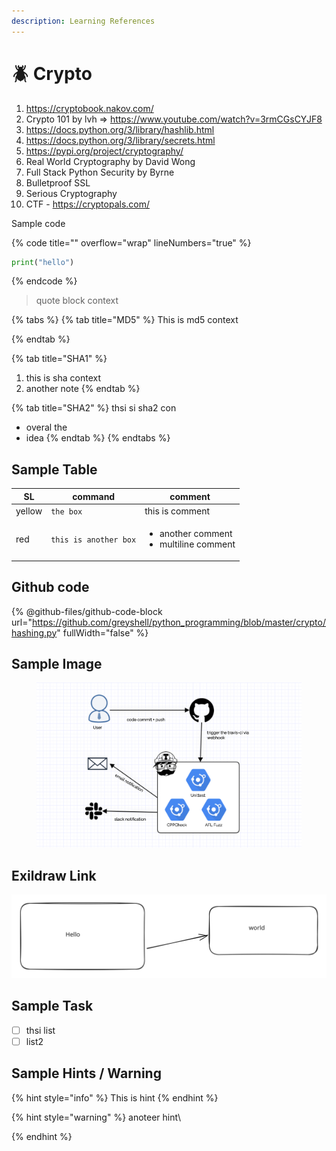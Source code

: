 ```yaml
---
description: Learning References
---
```


# 🪲 Crypto

1. https://cryptobook.nakov.com/
2. Crypto 101 by lvh => https://www.youtube.com/watch?v=3rmCGsCYJF8
3. https://docs.python.org/3/library/hashlib.html
4. https://docs.python.org/3/library/secrets.html
5. https://pypi.org/project/cryptography/
6. Real World Cryptography by David Wong
7. Full Stack Python Security by Byrne
8. Bulletproof SSL
9. Serious Cryptography
10. CTF - https://cryptopals.com/

Sample code

{% code title="" overflow="wrap" lineNumbers="true" %}
```python
print("hello")
```
{% endcode %}

> quote block context





{% tabs %}
{% tab title="MD5" %}
This is md5 context


{% endtab %}

{% tab title="SHA1" %}
1. this is sha context
2. another note
{% endtab %}

{% tab title="SHA2" %}
thsi si sha2 con

* overal the&#x20;
* idea&#x20;
{% endtab %}
{% endtabs %}

## Sample Table&#x20;

| SL     | command               | comment                                                     |
| ------ | --------------------- | ----------------------------------------------------------- |
| yellow | `the box`             | this is comment                                             |
| red    | `this is another box` | <ul><li>another comment</li><li>multiline comment</li></ul> |

## Github code

{% @github-files/github-code-block url="https://github.com/greyshell/python_programming/blob/master/crypto/hashing.py" fullWidth="false" %}

## Sample Image

<figure><img src="https://raw.githubusercontent.com/greyshell/libO2/main/.assets/libO2_ci.png" alt="Image sample"><figcaption></figcaption></figure>



## Exildraw Link

<img src=".gitbook/assets/file.excalidraw.svg" alt="" class="gitbook-drawing">

## Sample Task

* [ ] thsi list
* [ ] list2

## Sample Hints / Warning&#x20;

{% hint style="info" %}
This is hint
{% endhint %}

{% hint style="warning" %}
anoteer hint\

{% endhint %}
